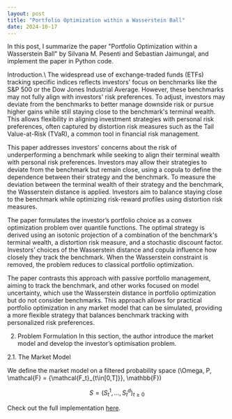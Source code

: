 ```yaml
---
layout: post
title: "Portfolio Optimization within a Wasserstein Ball"
date: 2024-10-17
---
```


In this post, I summarize the paper "Portfolio Optimization within a Wasserstein Ball" by Silvana M. Pesenti and Sebastian Jaimungal, and implement the paper in Python code.

Introduction.\\
The widespread use of exchange-traded funds (ETFs) tracking specific indices reflects investors' focus on benchmarks like the S&P 500 or the Dow Jones Industrial Average. However, these benchmarks may not fully align with investors' risk preferences. To adjust, investors may deviate from the benchmarks to better manage downside risk or pursue higher gains while still staying close to the benchmark's terminal wealth. This allows flexibility in aligning investment strategies with personal risk preferences, often captured by distortion risk measures such as the Tail Value-at-Risk (TVaR), a common tool in financial risk management.

This paper addresses investors' concerns about the risk of underperforming a benchmark while seeking to align their terminal wealth with personal risk preferences. Investors may allow their strategies to deviate from the benchmark but remain close, using a copula to define the dependence between their strategy and the benchmark. To measure the deviation between the terminal wealth of their strategy and the benchmark, the Wasserstein distance is applied. Investors aim to balance staying close to the benchmark while optimizing risk-reward profiles using distortion risk measures.

The paper formulates the investor’s portfolio choice as a convex optimization problem over quantile functions. The optimal strategy is derived using an isotonic projection of a combination of the benchmark's terminal wealth, a distortion risk measure, and a stochastic discount factor. Investors’ choices of the Wasserstein distance and copula influence how closely they track the benchmark. When the Wasserstein constraint is removed, the problem reduces to classical portfolio optimization.

The paper contrasts this approach with passive portfolio management, aiming to track the benchmark, and other works focused on model uncertainty, which use the Wasserstein distance in portfolio optimization but do not consider benchmarks. This approach allows for practical portfolio optimization in any market model that can be simulated, providing a more flexible strategy that balances benchmark tracking with personalized risk preferences.


2. Problem Formulation
In this section, the author introduce the market model and develop the investor’s optimisation problem.

2.1. The Market Model

We define the market model on a filtered probability space \(\Omega, P, \mathcal{F} = {\mathcal{F_t}_{t\in[0,T]}}, \mathbb{F}\)

$$
S = (S^1_t, \dots, S^d_t)_{t \geq 0}
$$







Check out the full implementation [here](https://github.com/your-username/wasserstein-portfolio-optimization).

